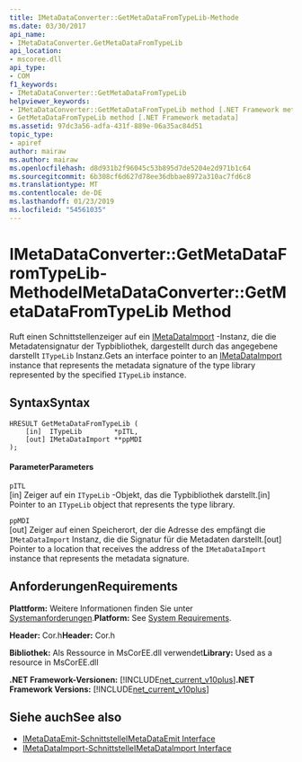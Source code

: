 ```yaml
---
title: IMetaDataConverter::GetMetaDataFromTypeLib-Methode
ms.date: 03/30/2017
api_name:
- IMetaDataConverter.GetMetaDataFromTypeLib
api_location:
- mscoree.dll
api_type:
- COM
f1_keywords:
- IMetaDataConverter::GetMetaDataFromTypeLib
helpviewer_keywords:
- IMetaDataConverter::GetMetaDataFromTypeLib method [.NET Framework metadata]
- GetMetaDataFromTypeLib method [.NET Framework metadata]
ms.assetid: 97dc3a56-adfa-431f-889e-06a35ac84d51
topic_type:
- apiref
author: mairaw
ms.author: mairaw
ms.openlocfilehash: d8d931b2f96045c53b895d7de5204e2d971b1c64
ms.sourcegitcommit: 6b308cf6d627d78ee36dbbae8972a310ac7fd6c8
ms.translationtype: MT
ms.contentlocale: de-DE
ms.lasthandoff: 01/23/2019
ms.locfileid: "54561035"
---
```

# <a name="imetadataconvertergetmetadatafromtypelib-method"></a><span data-ttu-id="91aba-102">IMetaDataConverter::GetMetaDataFromTypeLib-Methode</span><span class="sxs-lookup"><span data-stu-id="91aba-102">IMetaDataConverter::GetMetaDataFromTypeLib Method</span></span>
<span data-ttu-id="91aba-103">Ruft einen Schnittstellenzeiger auf ein [IMetaDataImport](../../../../docs/framework/unmanaged-api/metadata/imetadataimport-interface.md) -Instanz, die die Metadatensignatur der Typbibliothek, dargestellt durch das angegebene darstellt `ITypeLib` Instanz.</span><span class="sxs-lookup"><span data-stu-id="91aba-103">Gets an interface pointer to an [IMetaDataImport](../../../../docs/framework/unmanaged-api/metadata/imetadataimport-interface.md) instance that represents the metadata signature of the type library represented by the specified `ITypeLib` instance.</span></span>  
  
## <a name="syntax"></a><span data-ttu-id="91aba-104">Syntax</span><span class="sxs-lookup"><span data-stu-id="91aba-104">Syntax</span></span>  
  
```  
HRESULT GetMetaDataFromTypeLib (  
    [in]  ITypeLib        *pITL,   
    [out] IMetaDataImport **ppMDI  
);  
```  
  
#### <a name="parameters"></a><span data-ttu-id="91aba-105">Parameter</span><span class="sxs-lookup"><span data-stu-id="91aba-105">Parameters</span></span>  
 `pITL`  
 <span data-ttu-id="91aba-106">[in] Zeiger auf ein `ITypeLib` -Objekt, das die Typbibliothek darstellt.</span><span class="sxs-lookup"><span data-stu-id="91aba-106">[in] Pointer to an `ITypeLib` object that represents the type library.</span></span>  
  
 `ppMDI`  
 <span data-ttu-id="91aba-107">[out] Zeiger auf einen Speicherort, der die Adresse des empfängt die `IMetaDataImport` Instanz, die die Signatur für die Metadaten darstellt.</span><span class="sxs-lookup"><span data-stu-id="91aba-107">[out] Pointer to a location that receives the address of the `IMetaDataImport` instance that represents the metadata signature.</span></span>  
  
## <a name="requirements"></a><span data-ttu-id="91aba-108">Anforderungen</span><span class="sxs-lookup"><span data-stu-id="91aba-108">Requirements</span></span>  
 <span data-ttu-id="91aba-109">**Plattform:** Weitere Informationen finden Sie unter [Systemanforderungen](../../../../docs/framework/get-started/system-requirements.md).</span><span class="sxs-lookup"><span data-stu-id="91aba-109">**Platform:** See [System Requirements](../../../../docs/framework/get-started/system-requirements.md).</span></span>  
  
 <span data-ttu-id="91aba-110">**Header:** Cor.h</span><span class="sxs-lookup"><span data-stu-id="91aba-110">**Header:** Cor.h</span></span>  
  
 <span data-ttu-id="91aba-111">**Bibliothek:** Als Ressource in MsCorEE.dll verwendet</span><span class="sxs-lookup"><span data-stu-id="91aba-111">**Library:** Used as a resource in MsCorEE.dll</span></span>  
  
 <span data-ttu-id="91aba-112">**.NET Framework-Versionen:** [!INCLUDE[net_current_v10plus](../../../../includes/net-current-v10plus-md.md)]</span><span class="sxs-lookup"><span data-stu-id="91aba-112">**.NET Framework Versions:** [!INCLUDE[net_current_v10plus](../../../../includes/net-current-v10plus-md.md)]</span></span>  
  
## <a name="see-also"></a><span data-ttu-id="91aba-113">Siehe auch</span><span class="sxs-lookup"><span data-stu-id="91aba-113">See also</span></span>
- [<span data-ttu-id="91aba-114">IMetaDataEmit-Schnittstelle</span><span class="sxs-lookup"><span data-stu-id="91aba-114">IMetaDataEmit Interface</span></span>](../../../../docs/framework/unmanaged-api/metadata/imetadataemit-interface.md)
- [<span data-ttu-id="91aba-115">IMetaDataImport-Schnittstelle</span><span class="sxs-lookup"><span data-stu-id="91aba-115">IMetaDataImport Interface</span></span>](../../../../docs/framework/unmanaged-api/metadata/imetadataimport-interface.md)
